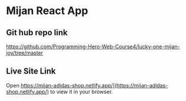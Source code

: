 # Mijan React App

## Git hub repo link
   https://github.com/Programming-Hero-Web-Course4/lucky-one-mijan-joy/tree/master

## Live Site Link 

Open https://mijan-adidas-shop.netlify.app/](https://mijan-adidas-shop.netlify.app/) to view it in your browser.

